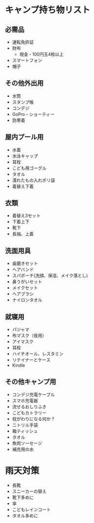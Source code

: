 # キャンプ持ち物リスト

## 必需品
- 運転免許証
- 財布
    - 現金・100円玉4枚以上
- スマートフォン
- 帽子

## その他外出用
- 水筒
- スタンプ帳
- コンデジ
- GoPro・ショーティー
- 防寒着

## 屋内プール用
- 水着
- 水泳キャップ
- 耳栓
- こども用ゴーグル
- タオル
- 濡れたもの入れポリ袋
- 着替え下着

## 衣類
- 着替え3セット
- 下着上下
- 靴下
- 長袖、上着

## 洗面用具
- 歯磨きセット
- ヘアバンド
- スパポーチ(洗顔、保湿、メイク落とし)
- 鼻うがいセット
- メイクセット
- ヘアブラシ
- ナイロンタオル

## 就寝用
- パジャマ
- 布マスク（夜用）
- アイマスク
- 耳栓
- ハイチオール、レスタミン
- リテイナーとケース
- Kindle

## その他キャンプ用
- コンデジ充電ケーブル
- スマホ充電器
- 流せるおしりふき
- こどもカトラリー
- 枕がわりになる何か？
- ニトリル手袋
- 箱ティッシュ
- タオル
- 魚肉ソーセージ
- 補充用の水

# 雨天対策
- 長靴
- スニーカーの替え
- 靴下多めに
- 傘
- こどもレインコート
- タオル多めに

